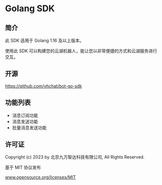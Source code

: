 # Golang SDK

## 简介
此 SDK 适用于 Golang 1.16 及以上版本。

使用此 SDK 可以构建您的云湖机器人，能让您以非常便捷的方式和云湖服务进行交互。


## 开源
https://github.com/yhchat/bot-go-sdk

## 功能列表
* 消息订阅功能
* 消息发送功能
* 批量消息发送功能

## 许可证

Copyright (c) 2023 by 北京九万智达科技有限公司, All Rights Reserved.

基于 MIT 协议发布

www.opensource.org/licenses/MIT